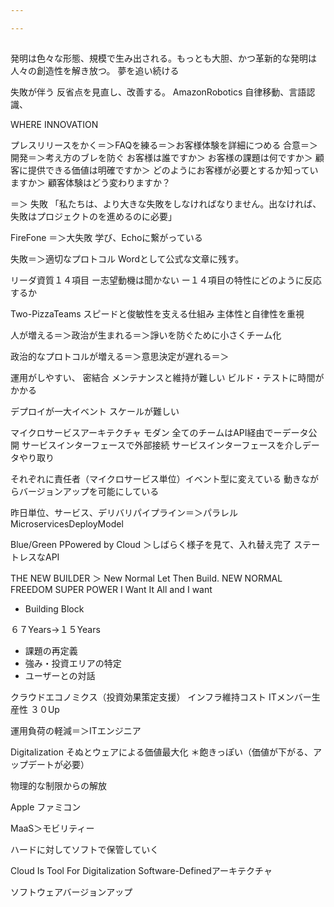 ```yaml
---

---
```

## 
発明は色々な形態、規模で生み出される。もっとも大胆、かつ革新的な発明は人々の創造性を解き放つ。
夢を追い続ける

失敗が伴う
反省点を見直し、改善する。
AmazonRobotics
自律移動、言語認識、

WHERE INNOVATION 

プレスリリースをかく＝＞FAQを練る＝＞お客様体験を詳細につめる
合意＝＞開発＝＞考え方のブレを防ぐ
お客様は誰ですか＞
お客様の課題は何ですか＞
顧客に提供できる価値は明確ですか＞
どのようにお客様が必要とするか知っていますか＞
顧客体験はどう変わりますか？

＝＞ 失敗
 「私たちは、より大きな失敗をしなければなりません。出なければ、失敗はプロジェクトのを進めるのに必要」

FireFone
＝＞大失敗
学び、Echoに繋がっている

失敗＝＞適切なプロトコル
Wordとして公式な文章に残す。

リーダ資質１４項目
ー志望動機は聞かない
ー１４項目の特性にどのように反応するか

Two-PizzaTeams スピードと俊敏性を支える仕組み
主体性と自律性を重視

人が増える＝＞政治が生まれる＝＞諍いを防ぐために小さくチーム化

政治的なプロトコルが増える＝＞意思決定が遅れる＝＞

運用がしやすい、
密結合
メンテナンスと維持が難しい
ビルド・テストに時間がかかる

デプロイが一大イベント
スケールが難しい

マイクロサービスアーキテクチャ
モダン
全てのチームはAPI経由でーデータ公開
サービスインターフェースで外部接続
サービスインターフェースを介しデータやり取り

それぞれに責任者（マイクロサービス単位）イベント型に変えている
動きながらバージョンアップを可能にしている

昨日単位、サービス、デリバリパイプライン＝＞パラレル
MicroservicesDeployModel

Blue/Green PPowered by Cloud
＞しばらく様子を見て、入れ替え完了
ステートレスなAPI

THE NEW BUILDER ＞ New Normal Let Then Build. NEW NORMAL FREEDOM SUPER POWER
I Want It All and I want 
- Building Block

６７Years→１５Years 
* 課題の再定義
* 強み・投資エリアの特定
* ユーザーとの対話

クラウドエコノミクス（投資効果策定支援）
インフラ維持コスト
ITメンバー生産性 ３０Up

運用負荷の軽減＝＞ITエンジニア

Digitalization
そぬとウェアによる価値最大化
＊飽きっぽい（価値が下がる、アップデートが必要）

物理的な制限からの解放


Apple
ファミコン

MaaS＞モビリティー

ハードに対してソフトで保管していく

Cloud Is Tool For Digitalization
Software-Definedアーキテクチャ

ソフトウェアバージョンアップ


